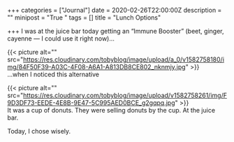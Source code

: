 +++
categories = ["Journal"]
date = 2020-02-26T22:00:00Z
description = ""
minipost = "True "
tags = []
title = "Lunch Options"

+++
I was at the juice bar today getting an “Immune Booster” (beet, ginger, cayenne — I could use it right now)…

{{< picture alt="" src="https://res.cloudinary.com/tobyblog/image/upload/a_0/v1582758180/img/84F50F39-A03C-4F08-A6A1-A813DB8CE802_nknmjy.jpg" >}}  
…when I noticed this alternative 

{{< picture alt="" src="https://res.cloudinary.com/tobyblog/image/upload/v1582758261/img/F9D3DF73-EEDE-4E8B-9E47-5C995AED0BCE_g2gqpq.jpg" >}}  
It was a cup of donuts. They were selling donuts by the cup. At the juice bar. 

Today, I chose wisely. 